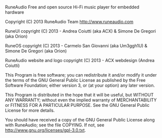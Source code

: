 RuneAudio
Free and open source Hi-Fi music player for embedded hardware


 Copyright (C) 2013 RuneAudio Team
 http://www.runeaudio.com
 
 RuneUI
 copyright (C) 2013 - Andrea Coiutti (aka ACX) & Simone De Gregori (aka Orion)
 
 RuneOS
 copyright (C) 2013 - Carmelo San Giovanni (aka Um3ggh1U) & Simone De Gregori (aka Orion)
 
 RuneAudio website and logo
 copyright (C) 2013 - ACX webdesign (Andrea Coiutti)
 
 This Program is free software; you can redistribute it and/or modify
 it under the terms of the GNU General Public License as published by
 the Free Software Foundation; either version 3, or (at your option)
 any later version.
 
 This Program is distributed in the hope that it will be useful,
 but WITHOUT ANY WARRANTY; without even the implied warranty of
 MERCHANTABILITY or FITNESS FOR A PARTICULAR PURPOSE. See the
 GNU General Public License for more details.

 You should have received a copy of the GNU General Public License
 along with RuneAudio; see the file COPYING.  If not, see
 <http://www.gnu.org/licenses/gpl-3.0.txt>.

